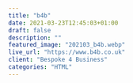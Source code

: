 ```yaml
---
title: "b4b"
date: 2021-03-23T12:45:03+01:00
draft: false
description: ""
featured_image: "202103_b4b.webp"
live_url: "https://www.b4b.co.uk"
client: "Bespoke 4 Business"
categories: "HTML"
---
```


